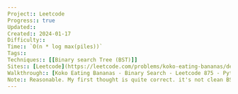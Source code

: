 ```yaml
---
Project:: Leetcode
Progress:: true
Updated:: 
Created:: 2024-01-17
Difficulty:: 
Time:: `O(n * log max(piles))`
Tags:: 
Techniques:: [[Binary search Tree (BST)]]
Sites:: [Leetcode](https://leetcode.com/problems/koko-eating-bananas/description/)
Walkthrough:: [Koko Eating Bananas - Binary Search - Leetcode 875 - Python - YouTube](https://www.youtube.com/watch?v=U2SozAs9RzA)
Note:: Reasonable. My first thought is quite correct. it's not clean BST and O(log n). Need to sacrifice looping piles to sum up to find min hours
---
```

